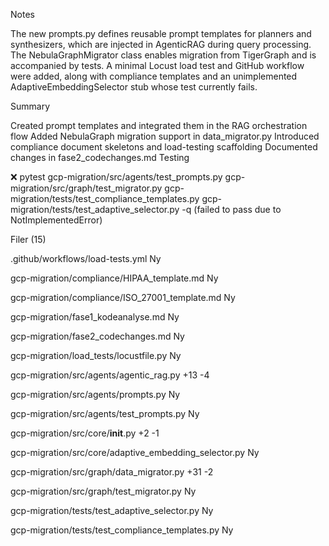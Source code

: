 Notes

The new prompts.py defines reusable prompt templates for planners and synthesizers, which are injected in AgenticRAG during query processing. The NebulaGraphMigrator class enables migration from TigerGraph and is accompanied by tests. A minimal Locust load test and GitHub workflow were added, along with compliance templates and an unimplemented AdaptiveEmbeddingSelector stub whose test currently fails.

Summary

Created prompt templates and integrated them in the RAG orchestration flow
Added NebulaGraph migration support in data_migrator.py
Introduced compliance document skeletons and load-testing scaffolding
Documented changes in fase2_codechanges.md
Testing

❌ pytest gcp-migration/src/agents/test_prompts.py gcp-migration/src/graph/test_migrator.py gcp-migration/tests/test_compliance_templates.py gcp-migration/tests/test_adaptive_selector.py -q (failed to pass due to NotImplementedError)

Filer (15)

.github/workflows/load-tests.yml
Ny

gcp-migration/compliance/HIPAA_template.md
Ny

gcp-migration/compliance/ISO_27001_template.md
Ny

gcp-migration/fase1_kodeanalyse.md
Ny

gcp-migration/fase2_codechanges.md
Ny

gcp-migration/load_tests/locustfile.py
Ny

gcp-migration/src/agents/agentic_rag.py
+13
-4

gcp-migration/src/agents/prompts.py
Ny

gcp-migration/src/agents/test_prompts.py
Ny

gcp-migration/src/core/__init__.py
+2
-1

gcp-migration/src/core/adaptive_embedding_selector.py
Ny

gcp-migration/src/graph/data_migrator.py
+31
-2

gcp-migration/src/graph/test_migrator.py
Ny

gcp-migration/tests/test_adaptive_selector.py
Ny

gcp-migration/tests/test_compliance_templates.py
Ny

